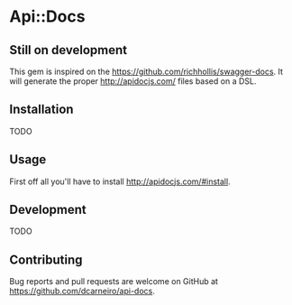 # Api::Docs

## Still on development

This gem is inspired on the https://github.com/richhollis/swagger-docs. It will generate the proper http://apidocjs.com/ files based on a DSL.

## Installation

TODO

## Usage

First off all you'll have to install http://apidocjs.com/#install.

## Development

TODO

## Contributing

Bug reports and pull requests are welcome on GitHub at https://github.com/dcarneiro/api-docs.


